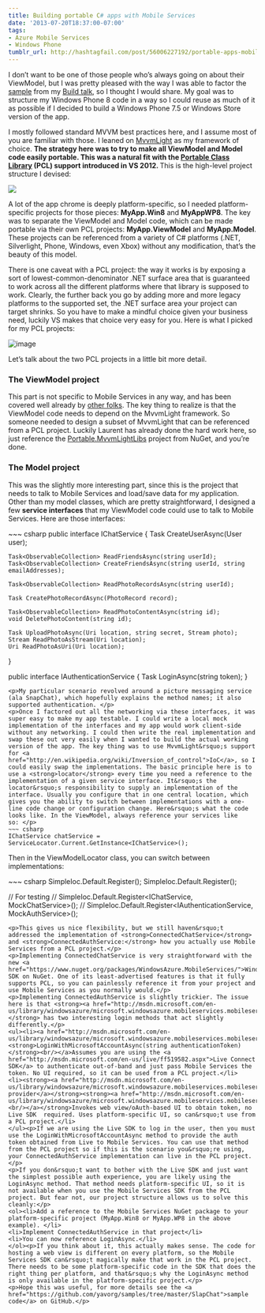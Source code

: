 ```yaml
---
title: Building portable C# apps with Mobile Services
date: '2013-07-20T18:37:00-07:00'
tags:
- Azure Mobile Services
- Windows Phone
tumblr_url: http://hashtagfail.com/post/56006227192/portable-apps-mobile-services-pcl
---
```

<p>I don&rsquo;t want to be one of those people who&rsquo;s always going on about their ViewModel, but I was pretty pleased with the way I was able to factor the <a href="https://github.com/yavorg/samples/tree/master/SlapChat">sample</a> from my <a href="{{ site.baseurl }}{% post_url tumblr/2013-07-01-build-mobile-services %}">Build talk</a>, so I thought I would share. My goal was to structure my Windows Phone 8 code in a way so I could reuse as much of it as possible if I decided to build a Windows Phone 7.5 or Windows Store version of the app.</p>
<p>I mostly followed standard MVVM best practices here, and I assume most of you are familiar with those. I leaned on <a href="http://mvvmlight.codeplex.com/">MvvmLight</a> as my framework of choice. <strong>The strategy here was to try to make all ViewModel and Model code easily portable. This was a natural fit with the <a href="http://msdn.microsoft.com/en-us/library/vstudio/gg597391(v=vs.110).aspx">Portable Class Library</a> (PCL) support introduced in VS 2012. </strong>This is the high-level project structure I devised:</p>
<img src="{{ site.baseurl }}/images/posts/tumblr/tumblr_inline_mq9dnsDqHD1qz4rgp.png"/>
<p>A lot of the app chrome is deeply platform-specific, so I needed platform-specific projects for those pieces: <strong>MyApp.Win8</strong> and <strong>MyAppWP8</strong>. The key was to separate the ViewModel and Model code, which can be made portable via their own PCL projects: <strong>MyApp.ViewModel</strong> and <strong>MyApp.Model</strong>. These projects can be referenced from a variety of C# platforms (.NET, Silverlight, Phone, Windows, even Xbox) without any modification, that&rsquo;s the beauty of this model.</p>
<p>There is one caveat with a PCL project: the way it works is by exposing a sort of lowest-common-denominator .NET surface area that is guaranteed to work across all the different platforms where that library is supposed to work. Clearly, the further back you go by adding more and more legacy platforms to the supported set, the .NET surface area your project can target shrinks. So you have to make a mindful choice given your business need, luckily VS makes that choice very easy for you. Here is what I picked for my PCL projects:</p>
<img alt="image" src="{{ site.baseurl }}/images/posts/tumblr/tumblr_inline_mq9e50amuB1qz4rgp.png"/>
<p>Let&rsquo;s talk about the two PCL projects in a little bit more detail.</p>
<h3>The ViewModel project</h3>
<p>This part is not specific to Mobile Services in any way, and has been covered well already by <a href="http://blog.tattoocoder.com/2013/01/portable-mvvm-light-move-your-view.html">other folks</a>. The key thing to realize is that the ViewModel code needs to depend on the MvvmLight framework. So someone needed to design a subset of MvvmLight that can be referenced from a PCL project. Luckily Laurent has already done the hard work here, so just reference the <a href="https://www.nuget.org/packages/Portable.MvvmLightLibs/">Portable.MvvmLightLibs</a> project from NuGet, and you&rsquo;re done.</p>
<h3>The Model project</h3>
<p>This was the slightly more interesting part, since this is the project that needs to talk to Mobile Services and load/save data for my application. Other than my model classes, which are pretty straightforward, I designed a few <strong>service interfaces</strong> that my ViewModel code could use to talk to Mobile Services. Here are those interfaces:</p>
~~~ csharp
public interface IChatService
{
    Task CreateUserAsync(User user);

    Task<ObservableCollection> ReadFriendsAsync(string userId);
    Task<ObservableCollection> CreateFriendsAsync(string userId, string emailAddresses);

    Task<ObservableCollection> ReadPhotoRecordsAsync(string userId);

    Task CreatePhotoRecordAsync(PhotoRecord record);

    Task<ObservableCollection> ReadPhotoContentAsync(string id);
    void DeletePhotoContent(string id);

    Task UploadPhotoAsync(Uri location, string secret, Stream photo);
    Stream ReadPhotoAsStream(Uri location);
    Uri ReadPhotoAsUri(Uri location);

}

public interface IAuthenticationService
{
    Task LoginAsync(string token);
}
~~~
<p>My particular scenario revolved around a picture messaging service (ala SnapChat), which hopefully explains the method names; it also supported authentication. </p>
<p>Once I factored out all the networking via these interfaces, it was super easy to make my app testable. I could write a local mock implementation of the interfaces and my app would work client-side without any networking. I could then write the real implementation and swap these out very easily when I wanted to build the actual working version of the app. The key thing was to use MvvmLight&rsquo;s support for <a href="http://en.wikipedia.org/wiki/Inversion_of_control">IoC</a>, so I could easily swap the implementations. The basic principle here is to use a <strong>locator</strong> every time you need a reference to the implementation of a given service interface. It&rsquo;s the locator&rsquo;s responsibility to supply an implementation of the interface. Usually you configure that in one central location, which gives you the ability to switch between implementations with a one-line code change or configuration change. Here&rsquo;s what the code looks like. In the ViewModel, always reference your services like so: </p>
~~~ csharp
IChatService chatService = ServiceLocator.Current.GetInstance<IChatService>();
~~~
<p>Then in the ViewModelLocator class, you can switch between implementations:</p>
~~~ csharp
SimpleIoc.Default.Register<IChatService, ConnectedChatService>();
SimpleIoc.Default.Register<IAuthenticationService, ConnectedAuthService>();

// For testing
// SimpleIoc.Default.Register<IChatService, MockChatService>();
// SimpleIoc.Default.Register<IAuthenticationService, MockAuthService>();
~~~
<p>This gives us nice flexibility, but we still haven&rsquo;t addressed the implementation of <strong>ConnectedChatService</strong> and <strong>ConnectedAuthService:</strong> how you actually use Mobile Services from a PCL project.</p>
<p>Implementing ConnectedChatService is very straightforward with the new <a href="https://www.nuget.org/packages/WindowsAzure.MobileServices/">WindowsAzure.MobileServices</a> SDK on NuGet. One of its least-advertised features is that it fully supports PCL, so you can painlessly reference it from your project and use Mobile Services as you normally would.</p>
<p>Implementing ConnectedAuthService is slightly trickier. The issue here is that <strong><a href="http://msdn.microsoft.com/en-us/library/windowsazure/microsoft.windowsazure.mobileservices.mobileserviceclient.aspx">MobileServiceClient</a></strong> has two interesting login methods that act slightly differently.</p>
<ul><li><a href="http://msdn.microsoft.com/en-us/library/windowsazure/microsoft.windowsazure.mobileservices.mobileserviceclientextensions.loginwithmicrosoftaccountasync.aspx"><strong>LoginWithMicrosoftAccountAsync(string authenticationToken)</strong><br/></a>Assumes you are using the <a href="http://msdn.microsoft.com/en-us/live/ff519582.aspx">Live Connect SDK</a> to authenticate out-of-band and just pass Mobile Services the token. No UI required, so it can be used from a PCL project.</li>
<li><strong><a href="http://msdn.microsoft.com/en-us/library/windowsazure/microsoft.windowsazure.mobileservices.mobileserviceclientextensions.loginasync.aspx">LoginAsync(MobileServiceAuthenticationProvider provider</a></strong><strong><a href="http://msdn.microsoft.com/en-us/library/windowsazure/microsoft.windowsazure.mobileservices.mobileserviceclientextensions.loginasync.aspx">)<br/></a></strong>Invokes web view/oAuth-based UI to obtain token, no Live SDK  required. Uses platform-specific UI, so can&rsquo;t use from a PCL project.</li>
</ul><p>If we are using the Live SDK to log in the user, then you must use the LoginWithMicrosoftAccountAsync method to provide the auth token obtained from Live to Mobile Services. You can use that method from the PCL project so if this is the scenario you&rsquo;re using, your ConnectedAuthService implementation can live in the PCL project.</p>
<p>If you don&rsquo;t want to bother with the Live SDK and just want the simplest possible auth experience, you are likely using the LoginAsync method. That method needs platform-specific UI, so it is not available when you use the Mobile Services SDK from the PCL project. But fear not, our project structure allows us to solve this cleanly:</p>
<ol><li>Add a reference to the Mobile Services NuGet package to your platform-specific project (MyApp.Win8 or MyApp.WP8 in the above example). </li>
<li>Implement ConnectedAuthService in that project</li>
<li>You can now reference LoginAsync.</li>
</ol><p>If you think about it, this actually makes sense. The code for hosting a web view is different on every platform, so the Mobile Services SDK can&rsquo;t magically make that work in the PCL project. There needs to be some platform-specific code in the SDK that does the right thing per platform, and that&rsquo;s why the LoginAsync method is only available in the platform-specific project.</p>
<p>Hope this was useful, for more details see the <a href="https://github.com/yavorg/samples/tree/master/SlapChat">sample code</a> on GitHub.</p>
